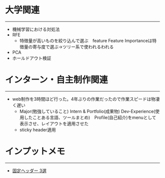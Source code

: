 # 大学関連
* * *
- 機械学習における対処法
- RFE
  - 特徴量が高いものを絞り込んで選ぶ　feature Feature Importanceは特徴量の寄与度で選ぶ->ツリー系で使われるわれる
- PCA
- ホールドアウト検証
# インターン・自主制作関連
* * *
- web制作を3時間ほど行った。4年ぶりの作業だったので作業スピードは物凄く遅い
  - Major(勉強していること) Intern & Portfolio(成果物) Dev-Experience(使用したことある言語、ツールまとめ)　Profile(自己紹介)をmenuとして表示させ、レイアウトを適用させた
  - sticky header適用
# インプットメモ
* * *
- [固定ヘッダー 3選](https://www.nowte.net/ui/ui-css-fixed-header/)
